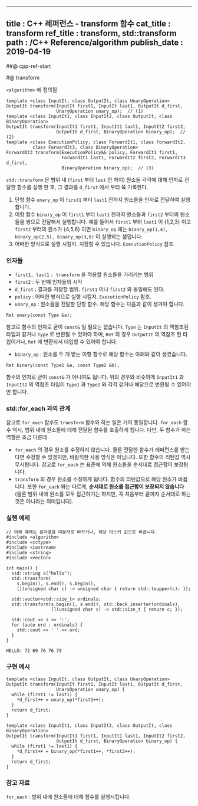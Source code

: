 ----------------
title : C++ 레퍼런스 - transform 함수
cat_title : transform
ref_title : transform, std::transform
path : /C++ Reference/algorithm
publish_date : 2019-04-19
----------------

##@ cpp-ref-start

#@ transform

`<algorithm>` 에 정의됨

```cpp-formatted
template <class InputIt, class OutputIt, class UnaryOperation>
OutputIt transform(InputIt first1, InputIt last1, OutputIt d_first,
                   UnaryOperation unary_op);  // (1)
template <class InputIt1, class InputIt2, class OutputIt, class BinaryOperation>
OutputIt transform(InputIt1 first1, InputIt1 last1, InputIt2 first2,
                   OutputIt d_first, BinaryOperation binary_op);  // (2)
template <class ExecutionPolicy, class ForwardIt1, class ForwardIt2,
          class ForwardIt3, class BinaryOperation>
ForwardIt3 transform(ExecutionPolicy&& policy, ForwardIt1 first1,
                     ForwardIt1 last1, ForwardIt2 first2, ForwardIt3 d_first,
                     BinaryOperation binary_op);  // (3)
```

`std::transform` 은 범위 내 (`first` 부터 `last` 전 까지) 원소들 각각에 대해 인자로 전달한 함수를 실행 한 후, 그 결과를 `d_first` 에서 부터 쭉 기록한다.

1. 단항 함수 `unary_op` 이 `first1` 부터 `last1` 전까지 원소들을 인자로 전달하여 실행합니다.
2. 이항 함수 `binary_op` 이 `first1` 부터 `last1` 전까지 원소들과 `first2` 부터의 원소들을 쌍으로 전달해서 실행합니다. 예를 들어서 `first1` 부터 `last1` 이 {1,2,3} 이고 `first2` 부터의 원소가 {4,5,6} 이면 `binary_op` 에는 `bianry_op(1,4), binary_op(2,5), binary_op(3,6)` 이 실행되는 셈입니다.
1. 어떠한 방식으로 실행 시킬지. 지정할 수 있습니다. `ExecutionPolicy` 참조.

### 인자들

* `first1, last1` `: transform` 을 적용할 원소들을 가리키는 범위
* `first2` : 두 번째 인자들의 시작
* `d_first` : 결과를 저장할 범위. `first1` 이나 `first2` 와 동일해도 된다.
* `policy` : 어떠한 방식으로 실행 시킬지. `ExecutionPolicy` 참조.
* `unary_op` : 원소들을 전달할 단항 함수. 해당 함수는 다음과 같이 생겨야 합니다.

```cpp-formatted
Ret unary(const Type &a);
```

참고로 함수의 인자로 굳이 `const&` 일 필요는 없습니다. `Type` 는 `InputIt` 의 역참조된 타입과 같거나 `Type` 로 변환될 수 있어야 하며, `Ret` 의 경우 `OutputIt` 의 역참조 된 타입이거나, `Ret` 에 변환되서 대입할 수 있어야 합니다.

* `binary_op` : 원소를 두 개 받는 이항 함수로 해당 함수는 아래와 같이 생겼습니다.

```cpp-formatted
Ret binary(const Type1 &a, const Type2 &b);
```

함수의 인자로 굳이 `const&` 가 아니여도 됩니다. 위의 경우와 비슷하게 `InputIt1` 과 `InputIt2` 의 역참조 타입이 `Type1` 과 `Type2` 와 각각 같거나 해당으로 변환될 수 있어야만 합니다.

### std::for_each 과의 관계

참고로 `for_each` 함수도 `transform` 함수와 하는 일은 거의 동일합니다. `for_each` 함수 역시, 범위 내에 원소들에 대해 전달된 함수를 호출하게 됩니다. 다만, 두 함수가 하는 역할은 조금 다른데

* `for_each` 의 경우 원소를 수정하지 않습니다. 물론 전달한 함수가 레퍼런스를 받는다면 수정할 수 있겟지만, 바람직한 사용 방식은 아닙니다. 또한 함수의 리턴값 역시 무시됩니다. 참고로 `for_each` 는 표준에 의해 원소들을 순서대로 접근함이 보장됩니다.
* `transform` 의 경우 원소를 수정하게 됩니다. 함수의 리턴값으로 해당 원소가 바뀝니다. 또한 `for_each` 와는 다르게, **순서대로 원소를 접근함이 보장되지 않습니다** (물론 범위 내에 원소를 모두 접근하기는 하지만, 꼭 처음부터 끝까지 순서대로 하는 것은 아니라는 의미입니다).

### 실행 예제

```cpp-formatted
// 아래 예제는 문자열을 대문자로 바꾸거나, 해당 아스키 값으로 바꿉니다.
#include <algorithm>
#include <cctype>
#include <iostream>
#include <string>
#include <vector>

int main() {
  std::string s("hello");
  std::transform(
    s.begin(), s.end(), s.begin(),
    [](unsigned char c) -> unsigned char { return std::toupper(c); });

  std::vector<std::size_t> ordinals;
  std::transform(s.begin(), s.end(), std::back_inserter(ordinals),
                 [](unsigned char c) -> std::size_t { return c; });

  std::cout << s << ':';
  for (auto ord : ordinals) {
    std::cout << ' ' << ord;
  }
}
```

```exec
HELLO: 72 69 76 76 79
```

### 구현 예시

```cpp-formatted
template <class InputIt, class OutputIt, class UnaryOperation>
OutputIt transform(InputIt first1, InputIt last1, OutputIt d_first,
                   UnaryOperation unary_op) {
  while (first1 != last1) {
    *d_first++ = unary_op(*first1++);
  }
  return d_first;
}

template <class InputIt1, class InputIt2, class OutputIt, class BinaryOperation>
OutputIt transform(InputIt1 first1, InputIt1 last1, InputIt2 first2,
                   OutputIt d_first, BinaryOperation binary_op) {
  while (first1 != last1) {
    *d_first++ = binary_op(*first1++, *first2++);
  }
  return d_first;
}
```

### 참고 자료

`for_each` : 범위 내에 원소들에 대해 함수를 실행시킵니다.